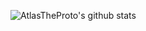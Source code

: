 ![AtlasTheProto's github stats](https://github-readme-stats.vercel.app/api?username=atlastheproto&theme=vue-dark&show_icons=true)
<!--
**AtlasTheProto/AtlasTheProto** is a ✨ _special_ ✨ repository because its `README.md` (this file) appears on your GitHub profile.

Here are some ideas to get you started:

- 🔭 I’m currently working on ...
- 🌱 I’m currently learning ...
- 👯 I’m looking to collaborate on ...
- 🤔 I’m looking for help with ...
- 💬 Ask me about ...
- 📫 How to reach me: ...
- 😄 Pronouns: ...
- ⚡ Fun fact: ...
-->
